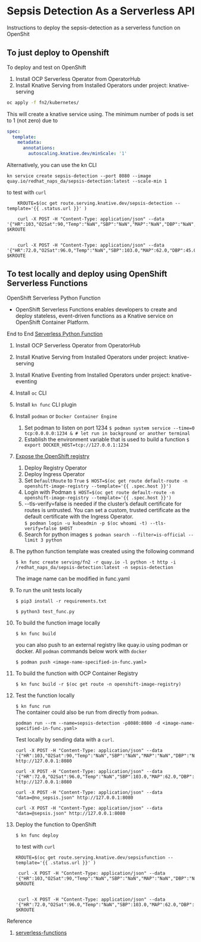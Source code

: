 # Sepsis Detection As a Serverless API

Instructions to deploy the sepsis-detection as a serverless function on OpenShit

## To just deploy to Openshift

To deploy and test on OpenShift

1. Install OCP Serverless Operator from OperatorHub
1. Install Knative Serving from Installed Operators under project: knative-serving

```sh
oc apply -f fn2/kubernetes/
```

This will create a knative service using. The minimum number of pods is set to 1 (not zero) due to 

```yaml
spec:
  template:
    metadata:
      annotations:
        autoscaling.knative.dev/minScale: '1'
```

Alternatively, you can use the kn CLI

```
kn service create sepsis-detection --port 8080 --image quay.io/redhat_naps_da/sepsis-detection:latest --scale-min 1 
```

to test with `curl`
```
    KROUTE=$(oc get route.serving.knative.dev/sepsis-detection --template='{{ .status.url }}' )

    curl -X POST -H "Content-Type: application/json" --data '{"HR":103,"O2Sat":90,"Temp":"NaN","SBP":"NaN","MAP":"NaN","DBP":"NaN","Resp":30,"EtCO2":"NaN","BaseExcess":21,"HCO3":45,"FiO2":"NaN","pH":7.37,"PaCO2":90,"SaO2":91,"AST":16,"BUN":14,"Alkalinephos":98,"Calcium":9.3,"Chloride":85,"Creatinine":0.7,"Bilirubin_direct":"NaN","Glucose":193,"Lactate":"NaN","Magnesium":2,"Phosphate":3.3,"Potassium":3.8,"Bilirubin_total":0.3,"TroponinI":"NaN","Hct":37.2,"Hgb":12.5,"PTT":"NaN","WBC":5.7,"Fibrinogen":"NaN","Platelets":317,"Age":83.14,"Gender":0,"Unit1":"NaN","Unit2":"NaN","HospAdmTime":-0.03,"ICULOS":17,"isSepsis":0}' $KROUTE


    curl -X POST -H "Content-Type: application/json" --data '{"HR":72.0,"O2Sat":96.0,"Temp":"NaN","SBP":103.0,"MAP":62.0,"DBP":45.0,"Resp":20.0,"EtCO2":"NaN","BaseExcess":-1.0,"HCO3":"NaN","FiO2":"NaN","pH":7.4,"PaCO2":36.0,"SaO2":98.0,"AST":"NaN","BUN":"NaN","Alkalinephos":"NaN","Calcium":"NaN","Chloride":"NaN","Creatinine":"NaN","Bilirubin_direct":"NaN","Glucose":"NaN","Lactate":"NaN","Magnesium":"NaN","Phosphate":"NaN","Potassium":"NaN","Bilirubin_total":"NaN","TroponinI":"NaN","Hct":"NaN","Hgb":"NaN","PTT":"NaN","WBC":"NaN","Fibrinogen":"NaN","Platelets":"NaN","Age":77.26,"Gender":0,"Unit1":0.0,"Unit2":1.0,"HospAdmTime":-135.81,"ICULOS":19,"isSepsis":1}' $KROUTE
```

## To test locally and deploy using OpenShift Serverless Functions

OpenShift Serverless Python Function
- OpenShift Serverless Functions enables developers to create and deploy stateless, event-driven functions as a Knative service on OpenShift Container Platform.

End to End [Serverless Python Function](https://access.redhat.com/documentation/en-us/openshift_container_platform/4.7/html/serverless/functions#serverless-developing-python-functions)
1. Install OCP Serverless Operator from OperatorHub
1. Install Knative Serving from Installed Operators under project: knative-serving
1. Install Knative Eventing from Installed Operators under project: knative-eventing
1. Install `oc` CLI
1. Install `kn func` CLI plugin
1. Install `podman` or `Docker Container Engine`
    1. Set podman to listen on port 1234
        `$ podman system service --time=0 tcp:0.0.0.0:1234 & # let run in background or another terminal`
    1. Establish the environment variable that is used to build a function
        `$ export DOCKER_HOST=tcp://127.0.0.1:1234`
1. [Expose the OpenShift registry](https://access.redhat.com/documentation/en-us/openshift_container_platform/4.7/html-single/registry/index#securing-exposing-registry)
    1. Deploy Registry Operator
    1. Deploy Ingress Operator
    1. Set `DefaultRoute` to `True`
        `$ HOST=$(oc get route default-route -n openshift-image-registry --template='{{ .spec.host }}')`
    1. Login with Podman
        `$ HOST=$(oc get route default-route -n openshift-image-registry --template='{{ .spec.host }}')`
    1. --tls-verify=false is needed if the cluster’s default certificate for routes is untrusted. You can set a custom, trusted certificate as the default certificate with the Ingress Operator.    
        `$ podman login -u kubeadmin -p $(oc whoami -t) --tls-verify=false $HOST`
    1. Search for python images
        `$ podman search --filter=is-official --limit 3 python`
1. The python function template was created using the following command

   `$ kn func create serving/fn2 -r quay.io -l python -t http -i /redhat_naps_da/sepsis-detection:latest -n sepsis-detection`

   The image name can be modified in func.yaml
1. To run the unit tests locally

   `$ pip3 install -r requirements.txt` 

   `$ python3 test_func.py` 
1. To build the function image locally

   `$ kn func build` 

   you can also push to an external registry like quay.io using podman or docker. All `podman` commands below work with `docker`

   `$ podman push <image-name-specified-in-func.yaml>`

1. To build the function with OCP Container Registry

   `$ kn func build -r $(oc get route -n openshift-image-registry)`


1. Test the function locally

   `$ kn func run`   
    The container could also be run from directly from `podman`.
    ```
    podman run --rm --name=sepsis-detection -p8080:8080 -d <image-name-specified-in-func.yaml>
    ```
    Test locally by sending data with a `curl`.

    ```
    curl -X POST -H "Content-Type: application/json" --data '{"HR":103,"O2Sat":90,"Temp":"NaN","SBP":"NaN","MAP":"NaN","DBP":"NaN","Resp":30,"EtCO2":"NaN","BaseExcess":21,"HCO3":45,"FiO2":"NaN","pH":7.37,"PaCO2":90,"SaO2":91,"AST":16,"BUN":14,"Alkalinephos":98,"Calcium":9.3,"Chloride":85,"Creatinine":0.7,"Bilirubin_direct":"NaN","Glucose":193,"Lactate":"NaN","Magnesium":2,"Phosphate":3.3,"Potassium":3.8,"Bilirubin_total":0.3,"TroponinI":"NaN","Hct":37.2,"Hgb":12.5,"PTT":"NaN","WBC":5.7,"Fibrinogen":"NaN","Platelets":317,"Age":83.14,"Gender":0,"Unit1":"NaN","Unit2":"NaN","HospAdmTime":-0.03,"ICULOS":17,"isSepsis":0}' http://127.0.0.1:8080
    ```

    ```
    curl -X POST -H "Content-Type: application/json" --data '{"HR":72.0,"O2Sat":96.0,"Temp":"NaN","SBP":103.0,"MAP":62.0,"DBP":45.0,"Resp":20.0,"EtCO2":"NaN","BaseExcess":-1.0,"HCO3":"NaN","FiO2":"NaN","pH":7.4,"PaCO2":36.0,"SaO2":98.0,"AST":"NaN","BUN":"NaN","Alkalinephos":"NaN","Calcium":"NaN","Chloride":"NaN","Creatinine":"NaN","Bilirubin_direct":"NaN","Glucose":"NaN","Lactate":"NaN","Magnesium":"NaN","Phosphate":"NaN","Potassium":"NaN","Bilirubin_total":"NaN","TroponinI":"NaN","Hct":"NaN","Hgb":"NaN","PTT":"NaN","WBC":"NaN","Fibrinogen":"NaN","Platelets":"NaN","Age":77.26,"Gender":0,"Unit1":0.0,"Unit2":1.0,"HospAdmTime":-135.81,"ICULOS":19,"isSepsis":1}' http://127.0.0.1:8080

    ```
    ```
    curl -X POST -H "Content-Type: application/json" --data "data=@no_sepsis.json" http://127.0.0.1:8080
    ```
    ```
    curl -X POST -H "Content-Type: application/json" --data "data=@sepsis.json" http://127.0.0.1:8080
    ```

1. Deploy the function to OpenShift

   `$ kn func deploy`   

   to test with `curl`
   ```
   KROUTE=$(oc get route.serving.knative.dev/sepsisfunction --template='{{ .status.url }}' )

    curl -X POST -H "Content-Type: application/json" --data '{"HR":103,"O2Sat":90,"Temp":"NaN","SBP":"NaN","MAP":"NaN","DBP":"NaN","Resp":30,"EtCO2":"NaN","BaseExcess":21,"HCO3":45,"FiO2":"NaN","pH":7.37,"PaCO2":90,"SaO2":91,"AST":16,"BUN":14,"Alkalinephos":98,"Calcium":9.3,"Chloride":85,"Creatinine":0.7,"Bilirubin_direct":"NaN","Glucose":193,"Lactate":"NaN","Magnesium":2,"Phosphate":3.3,"Potassium":3.8,"Bilirubin_total":0.3,"TroponinI":"NaN","Hct":37.2,"Hgb":12.5,"PTT":"NaN","WBC":5.7,"Fibrinogen":"NaN","Platelets":317,"Age":83.14,"Gender":0,"Unit1":"NaN","Unit2":"NaN","HospAdmTime":-0.03,"ICULOS":17,"isSepsis":0}' $KROUTE


    curl -X POST -H "Content-Type: application/json" --data '{"HR":72.0,"O2Sat":96.0,"Temp":"NaN","SBP":103.0,"MAP":62.0,"DBP":45.0,"Resp":20.0,"EtCO2":"NaN","BaseExcess":-1.0,"HCO3":"NaN","FiO2":"NaN","pH":7.4,"PaCO2":36.0,"SaO2":98.0,"AST":"NaN","BUN":"NaN","Alkalinephos":"NaN","Calcium":"NaN","Chloride":"NaN","Creatinine":"NaN","Bilirubin_direct":"NaN","Glucose":"NaN","Lactate":"NaN","Magnesium":"NaN","Phosphate":"NaN","Potassium":"NaN","Bilirubin_total":"NaN","TroponinI":"NaN","Hct":"NaN","Hgb":"NaN","PTT":"NaN","WBC":"NaN","Fibrinogen":"NaN","Platelets":"NaN","Age":77.26,"Gender":0,"Unit1":0.0,"Unit2":1.0,"HospAdmTime":-135.81,"ICULOS":19,"isSepsis":1}' $KROUTE
    ```


Reference
1. [serverless-functions](https://access.redhat.com/documentation/en-us/openshift_container_platform/4.7/html/serverless/functions#serverless-functions-about)